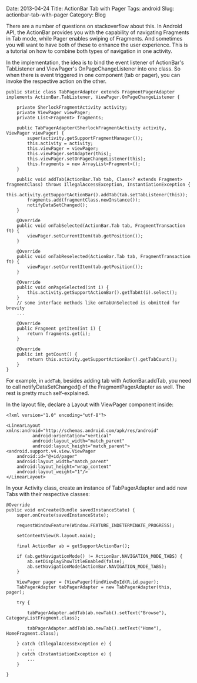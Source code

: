 Date: 2013-04-24
Title: ActionBar Tab with Pager
Tags: android
Slug: actionbar-tab-with-pager
Category: Blog

There are a number of questions on stackoverflow about this. In Android API, the ActionBar provides you with the capability of navigating Fragments in Tab mode, while Pager enables swiping of Fragments. And sometimes you will want to have both of these to enhance the user experience. This is a tutorial on how to combine both types of navigation in one activity.

In the implementation, the idea is to bind the event listener of ActionBar's TabListener and ViewPager's OnPageChangeListener into one class. So when there is event triggered in one component (tab or pager), you can invoke the respective action on the other. 

	public static class TabPagerAdapter extends FragmentPagerAdapter implements ActionBar.TabListener, ViewPager.OnPageChangeListener {

        private SherlockFragmentActivity activity;
        private ViewPager viewPager;
        private List<Fragment> fragments;

        public TabPagerAdapter(SherlockFragmentActivity activity, ViewPager viewPager) {
            super(activity.getSupportFragmentManager());
            this.activity = activity;
            this.viewPager = viewPager;
            this.viewPager.setAdapter(this);
            this.viewPager.setOnPageChangeListener(this);
            this.fragments = new ArrayList<Fragment>();
        }

        public void addTab(ActionBar.Tab tab, Class<? extends Fragment> fragmentClass) throws IllegalAccessException, InstantiationException {
            this.activity.getSupportActionBar().addTab(tab.setTabListener(this));
            fragments.add(fragmentClass.newInstance());
            notifyDataSetChanged();
        }

        @Override
        public void onTabSelected(ActionBar.Tab tab, FragmentTransaction ft) {
            viewPager.setCurrentItem(tab.getPosition());
        }

        @Override
        public void onTabReselected(ActionBar.Tab tab, FragmentTransaction ft) {
            viewPager.setCurrentItem(tab.getPosition());
        }

        @Override
        public void onPageSelected(int i) {
            this.activity.getSupportActionBar().getTabAt(i).select();
        }
        // some interface methods like onTabUnSelected is obmitted for brevity
        ...

        @Override
        public Fragment getItem(int i) {
            return fragments.get(i);
        }

        @Override
        public int getCount() {
            return this.activity.getSupportActionBar().getTabCount();
        }
    }


For example, in `addTab`, besides adding tab with ActionBar.addTab, you need to call notifyDataSetChanged() of the FragmentPagerAdapter as well. The rest is pretty much self-explained. 

In the layout file, declare a Layout with ViewPager component inside: 

	<?xml version="1.0" encoding="utf-8"?>

	<LinearLayout xmlns:android="http://schemas.android.com/apk/res/android"
              android:orientation="vertical"
              android:layout_width="match_parent"
              android:layout_height="match_parent">
    <android.support.v4.view.ViewPager
        android:id="@+id/pager"
        android:layout_width="match_parent"
        android:layout_height="wrap_content"
        android:layout_weight="1"/>
	</LinearLayout> 

In your Activity class, create an instance of TabPagerAdapter and add new Tabs with their respective classes:

    @Override
    public void onCreate(Bundle savedInstanceState) {
        super.onCreate(savedInstanceState);
        
        requestWindowFeature(Window.FEATURE_INDETERMINATE_PROGRESS);

        setContentView(R.layout.main);

        final ActionBar ab = getSupportActionBar();

        if (ab.getNavigationMode() != ActionBar.NAVIGATION_MODE_TABS) {
            ab.setDisplayShowTitleEnabled(false);
            ab.setNavigationMode(ActionBar.NAVIGATION_MODE_TABS);
        }

        ViewPager pager = (ViewPager)findViewById(R.id.pager);
        TabPagerAdapter tabPagerAdapter = new TabPagerAdapter(this, pager);

        try {

            tabPagerAdapter.addTab(ab.newTab().setText("Browse"), CategoryListFragment.class);

            tabPagerAdapter.addTab(ab.newTab().setText("Home"), HomeFragment.class);

        } catch (IllegalAccessException e) {
            ...
        } catch (InstantiationException e) {
            ...
        }

    }
